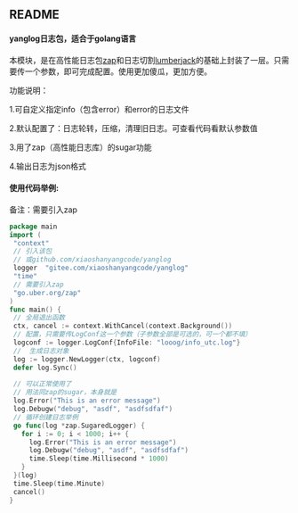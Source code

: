 ##  README
####  yanglog日志包，适合于golang语言
本模块，是在高性能日志包[zap](https://github.com/uber-go/zap/tree/master)和日志切割[lumberjack](https://github.com/natefinch/lumberjack)的基础上封装了一层。只需要传一个参数，即可完成配置。使用更加傻瓜，更加方便。

功能说明：

 1.可自定义指定info（包含error）和error的日志文件

 2.默认配置了：日志轮转，压缩，清理旧日志。可查看代码看默认参数值

 3.用了zap（高性能日志库）的sugar功能

 4.输出日志为json格式

####  使用代码举例:

备注：需要引入zap

```go
package main
import (
 "context"
 // 引入该包
 // 或github.com/xiaoshanyangcode/yanglog
 logger  "gitee.com/xiaoshanyangcode/yanglog"
 "time"
 // 需要引入zap
 "go.uber.org/zap" 
)
func main() {
 // 全局退出函数
 ctx, cancel := context.WithCancel(context.Background())
 // 配置，只需要传LogConf这一个参数（子参数全部是可选的，可一个都不填）
 logconf := logger.LogConf{InfoFile: "looog/info_utc.log"}
 //  生成日志对象
 log := logger.NewLogger(ctx, logconf)
 defer log.Sync()
  
 // 可以正常使用了
 // 用法同zap的sugar，本身就是
 log.Error("This is an error message")
 log.Debugw("debug", "asdf", "asdfsdfaf")
 // 循环创建日志举例
 go func(log *zap.SugaredLogger) {
   for i := 0; i < 1000; i++ {
     log.Error("This is an error message")
     log.Debugw("debug", "asdf", "asdfsdfaf")
     time.Sleep(time.Millisecond * 1000)
   }
 }(log)
 time.Sleep(time.Minute)
 cancel()
}
```